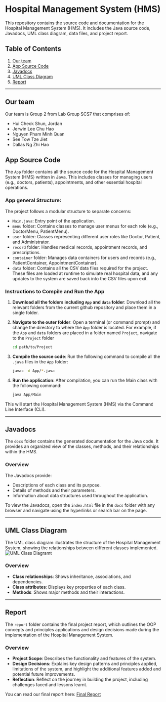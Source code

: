 # Hospital Management System (HMS)

This repository contains the source code and documentation for the Hospital Management System (HMS). It includes the Java source code, Javadocs, UML class diagram, data files, and project report.

## Table of Contents
1. [Our team](#our-team)
2. [App Source Code](#app-source-code)
3. [Javadocs](#javadocs)
4. [UML Class Diagram](#uml-class-diagram)
5. [Report](#report)

---

## Our team
Our team is Group 2 from Lab Group SCS7 that comprises of:
 - Hui Cheok Shun, Jordan
 - Jerwin Lee Chu Hao
 - Nguyen Pham Minh Quan
 - See Tow Tze Jiet
 - Dallas Ng Zhi Hao

## App Source Code

The `App` folder contains all the source code for the Hospital Management System (HMS) written in Java. This includes classes for managing users (e.g., doctors, patients), appointments, and other essential hospital operations.

### App general Structure:
The project follows a modular structure to separate concerns:

- `Main.java`: Entry point of the application.
- `menu` folder: Contains classes to manage user menus for each role (e.g., DoctorMenu, PatientMenu).
- `user` folder: Classes representing different user roles like Doctor, Patient, and Administrator.
- `record` folder: Handles medical records, appointment records, and prescriptions.
- `container` folder: Manages data containers for users and records (e.g., PatientContainer, AppointmentContainer).
- `data` folder: Contains all the CSV data files required for the project. These files are loaded at runtime to simulate real hospital data, and any updates to the system are saved back into the CSV files upon exit.

### Instructions to Compile and Run the App
1. **Download all the folders including `App` and `data` folder**:
   Download all the relevant folders from the current github repository and place them in a single folder.

2. **Navigate to the outer folder**:
   Open a terminal (or command prompt) and change the directory to where the `App` folder is located.
   For example, if the `App` and `data` folders are placed in a folder named `Project`, navigate to the `Project` folder
   
   ```bash
   cd path/to/Project
   ```

3. **Compile the source code**:
   Run the following command to compile all the `.java` files in the `App` folder:
   
   ```bash
   javac -d App/*.java
   ```

4. **Run the application**:
   After compilation, you can run the Main class with the following command:

   ```bash
   java App/Main
   ```

This will start the Hospital Management System (HMS) via the Command Line Interface (CLI).

---

## Javadocs

The `docs` folder contains the generated documentation for the Java code. It provides an organized view of the classes, methods, and their relationships within the HMS.

### Overview
The Javadocs provide:
- Descriptions of each class and its purpose.
- Details of methods and their parameters.
- Information about data structures used throughout the application.

To view the Javadocs, open the `index.html` file in the `docs` folder with any browser and navigate using the hyperlinks or search bar on the page.

---

## UML Class Diagram

The UML class diagram illustrates the structure of the Hospital Management System, showing the relationships between different classes implemented.
![UML Class Diagramt](Class-Diagram.png)

### Overview
- **Class relationships**: Shows inheritance, associations, and dependencies.
- **Class attributes**: Displays key properties of each class.
- **Methods**: Shows major methods and their interactions.

---

## Report

The `report` folder contains the final project report, which outlines the OOP concepts and principles applications and design decisions made during the implementation of the Hospital Management System.

### Overview
- **Project Scope**: Describes the functionality and features of the system.
- **Design Decisions**: Explains key design patterns and principles applied, limitations of the system, and highlight the additional features added and potential future improvements.
- **Reflection**: Reflect on the journey in building the project, including challenges faced and lessons learnt.

You can read our final report here: [Final Report](Report.pdf)
